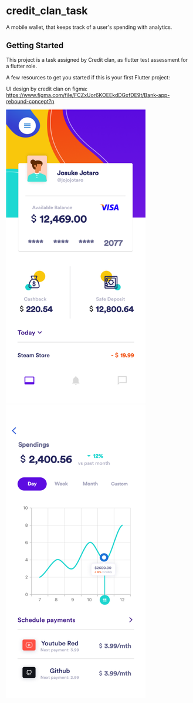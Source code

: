 # credit_clan_task

A mobile wallet, that keeps track of a user's spending with analytics.

## Getting Started

This project is a task assigned by Credit clan, as flutter test assessment for a flutter role.

A few resources to get you started if this is your first Flutter project:

UI design by credit clan on figma: https://www.figma.com/file/FCZxUor6KOEEkdDGxfDE9t/Bank-app-rebound-concept?n


<img src =  "readMeImages/homeScreenshot.png" width = "380" height = "800">     <img src =  "readMeImages/spendingScreenshot.png" width = "380" height = "800">
